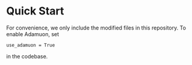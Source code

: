 # Quick Start

For convenience, we only include the modified files in this repository. To enable Adamuon, set

```
use_adamuon = True 
```

in the codebase.
